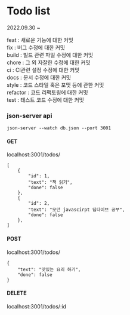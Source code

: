 # Todo list
2022.09.30 ~


feat : 새로운 기능에 대한 커밋<br>
fix : 버그 수정에 대한 커밋<br>
build : 빌드 관련 파일 수정에 대한 커밋<br>
chore : 그 외 자잘한 수정에 대한 커밋<br>
ci : CI관련 설정 수정에 대한 커밋<br>
docs : 문서 수정에 대한 커밋<br>
style : 코드 스타일 혹은 포맷 등에 관한 커밋<br>
refactor : 코드 리팩토링에 대한 커밋<br>
test : 테스트 코드 수정에 대한 커밋<br>

### json-server api 
<code>json-server --watch db.json --port 3001</code>
#### GET
localhost:3001/todos/

```
[
    {
        "id": 1,
        "text": "책 읽기",
        "done": false
    },
    {
        "id": 2,
        "text": "모던 javascirpt 딥다이브 공부",
        "done": false
    },
]
```

#### POST
localhost:3001/todos/
```
{
    "text": "맛있는 요리 하기",
    "done": false
}
```

#### DELETE
localhost:3001/todos/:id
